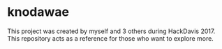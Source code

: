 # knodawae

This project was created by myself and 3 others during HackDavis 2017. This repository acts as a reference for those who want to explore more. 
